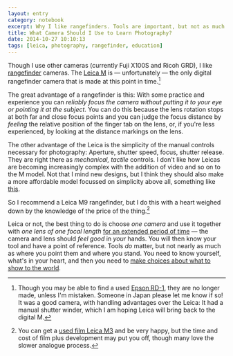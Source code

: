 ```yaml
--- 
layout: entry
category: notebook
excerpt: Why I like rangefinders. Tools are important, but not as much as where you point them and where you stand.
title: What Camera Should I Use to Learn Photography?
date: 2014-10-27 10:10:13
tags: [leica, photography, rangefinder, education]
---
```


Though I use other cameras (currently Fuji X100S and Ricoh GRD), I like [rangefinder](https://en.wikipedia.org/wiki/Rangefinder_camera "Wikipedia: Rangefinder camera.") cameras. The [Leica M](http://en.leica-camera.com/Photography/Leica-M/About-the-M-System "Avoid looking at the prices.") is — unfortunately — the only digital rangefinder camera that is made at this point in time.[^1]

The great advantage of a rangefinder is this: With some practice and experience you can _reliably focus the camera without putting it to your eye or pointing it at the subject_. You can do this because the lens rotation stops at both far and close focus points and you can judge the focus distance by _feeling_ the relative position of the finger tab on the lens, or, if you're less experienced, by looking at the distance markings on the lens.

The other advantage of the Leica is the simplicity of the manual controls necessary for photography: Aperture, shutter speed, focus, shutter release. They are right there as _mechanical, tactile_ controls. I don't like how Leicas are becoming increasingly complex with the addition of video and so on to the M model. Not that I mind new designs, but I think they should also make a more affordable model focussed on simplicity above all, something like [this](http://hypertexthero.com/logbook/2013/09/design-good-camera/ "Design Specifications for a Good Camera.").

So I recommend a Leica M9 rangefinder, but I do this with a heart weighed down by the knowledge of the price of the thing.[^2]

Leica or not, the best thing to do is choose _one camera_ and use it together with _one lens of one focal length_ [for an extended period of time](http://theonlinephotographer.typepad.com/the_online_photographer/2009/05/a-leica-year.html "The Leica as Teacher.") — the camera and lens should _feel good_ in _your_ hands. You will then know your tool and have a point of reference. Tools _do_ matter, but not nearly as much as where you point them and where you stand. You need to know yourself, what's in your heart, and then you need to [make choices about what to show to the world](http://simongriffee.com/notebook/editing "Editing. Choosing is at least as important as shooting.").

[^1]: Though you may be able to find a used [Epson RD-1](http://www.luminous-landscape.com/reviews/cameras/epson-rd1.shtml "Incredible that Epson, of all companies, made the first digital rangefinder."), they are no longer made, unless I'm mistaken. Someone in Japan please let me know if so! It was a good camera, with handling advantages over the Leica: It had a manual shutter winder, which I am hoping Leica will bring back to the digital M.
[^2]: You can get a [used film Leica M3](http://simongriffee.com/notebook/corso-roma-gallipoli-leica-m3-trix400 "One of, if not the mechanical instrument with the loveliest tactile feel I have ever used.") and be very happy, but the time and cost of film plus development may put you off, though many love the slower analogue process.